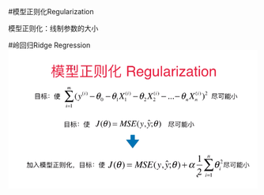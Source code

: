 #模型正则化Regularization

模型正则化：线制参数的大小

#岭回归Ridge Regression
![Image text](https://github.com/wangmaoxuhaoshuai/MachineLearning/blob/dev/learning/pictures/8-8/%E6%A8%A1%E5%9E%8B%E6%AD%A3%E5%88%99%E5%8C%96.png)